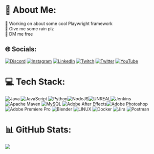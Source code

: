 # 💫 About Me:
🔭 Working on about some cool Playwright framework<br>🌱 Give me some rain plz<br>💬 DM me free


## 🌐 Socials:
[![Discord](https://img.shields.io/badge/Discord-%237289DA.svg?logo=discord&logoColor=white)](https://discord.gg/https://discord.gg/EqwVwctZSY) [![Instagram](https://img.shields.io/badge/Instagram-%23E4405F.svg?logo=Instagram&logoColor=white)](https://instagram.com/_nebelskyi_) [![LinkedIn](https://img.shields.io/badge/LinkedIn-%230077B5.svg?logo=linkedin&logoColor=white)](https://linkedin.com/in/nebelskyidmytro) [![Twitch](https://img.shields.io/badge/Twitch-%239146FF.svg?logo=Twitch&logoColor=white)](https://twitch.tv/d1xonella) [![Twitter](https://img.shields.io/badge/Twitter-%231DA1F2.svg?logo=Twitter&logoColor=white)](https://twitter.com/DmytroNebelskyi) [![YouTube](https://img.shields.io/badge/YouTube-%23FF0000.svg?logo=YouTube&logoColor=white)](https://youtube.com/@d1xonellaofficial) 

# 💻 Tech Stack:
![Java](https://img.shields.io/badge/java-%23ED8B00.svg?style=for-the-badge&logo=java&logoColor=white) ![JavaScript](https://img.shields.io/badge/javascript-%23323330.svg?style=for-the-badge&logo=javascript&logoColor=%23F7DF1E) ![Python](https://img.shields.io/badge/python-3670A0?style=for-the-badge&logo=python&logoColor=ffdd54)![NodeJS](https://img.shields.io/badge/node.js-6DA55F?style=for-the-badge&logo=node.js&logoColor=white)![UNREAL](https://img.shields.io/badge/unreal-%2320232a.svg?style=for-the-badge&logo=unreal-engine&logoColor=white)![Jenkins](https://img.shields.io/badge/jenkins-%232C5263.svg?style=for-the-badge&logo=jenkins&logoColor=white) ![Apache Maven](https://img.shields.io/badge/Apache%20Maven-C71A36?style=for-the-badge&logo=Apache%20Maven&logoColor=white) ![MySQL](https://img.shields.io/badge/mysql-%2300f.svg?style=for-the-badge&logo=mysql&logoColor=white) ![Adobe After Effects](https://img.shields.io/badge/Adobe%20After%20Effects-9999FF.svg?style=for-the-badge&logo=Adobe%20After%20Effects&logoColor=white)![Adobe Photoshop](https://img.shields.io/badge/adobephotoshop-%2331A8FF.svg?style=for-the-badge&logo=adobephotoshop&logoColor=white) ![Adobe Premiere Pro](https://img.shields.io/badge/Adobe%20Premiere%20Pro-9999FF.svg?style=for-the-badge&logo=Adobe%20Premiere%20Pro&logoColor=white) ![Blender](https://img.shields.io/badge/blender-%23F5792A.svg?style=for-the-badge&logo=blender&logoColor=white) ![LINUX](https://img.shields.io/badge/Linux-FCC624?style=for-the-badge&logo=linux&logoColor=black) ![Docker](https://img.shields.io/badge/docker-%230db7ed.svg?style=for-the-badge&logo=docker&logoColor=white) ![Jira](https://img.shields.io/badge/jira-%230A0FFF.svg?style=for-the-badge&logo=jira&logoColor=white) ![Postman](https://img.shields.io/badge/Postman-FF6C37?style=for-the-badge&logo=postman&logoColor=white)
# 📊 GitHub Stats:
![](https://github-readme-stats.vercel.app/api/top-langs/?username=NebelskyiDmytro&theme=dark&hide_border=false&include_all_commits=true&count_private=true&layout=compact)
